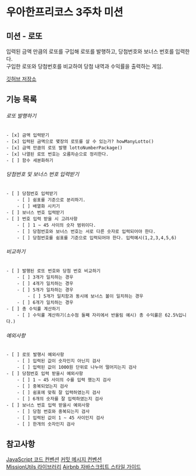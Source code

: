 # 우아한프리코스 3주차 미션

## 미션 - 로또

입력된 금액 만큼의 로또를 구입해 로또를 발행하고, 당첨번호와 보너스 번호를 입력한다.  
구입한 로또와 당첨번호를 비교하여 당첨 내역과 수익률을 출력하는 게임.

[깃허브 저장소](https://github.com/woowacourse-precourse/javascript-lotto)

## 기능 목록
###### 로또 발행하기  
    - [x] 금액 입력받기  
    - [x] 입력된 금액으로 몇장의 로또를 살 수 있는가? howManyLotto()  
    - [x] 금액 만큼의 로또 발행 lottoNumberPackage()  
    - [x] 나열된 로또 번호는 오름차순으로 정리한다. 
    - [ ] 함수 세분화하기  
###### 당첨번호 및 보너스 번호 입력받기  
    - [ ] 당첨번호 입력받기  
        - [ ] 쉼표를 기준으로 분리하기.  
        - [ ] 배열화 시키기  
    - [ ] 보너스 번호 입력받기  
    - [ ] 번호 입력 받을 시 고려사항  
        - [ ] 1 ~ 45 사이의 숫자 범위이다.  
        - [ ] 당첨번호와 보너스 번호는 서로 다른 숫자로 입력되어야 한다.  
        - [ ] 당첨번호를 쉼표를 기준으로 입력되어야 한다. 입력예시(1,2,3,4,5,6)  
###### 비교하기  
    - [ ] 발행된 로또 번호와 당첨 번호 비교하기  
        - [ ] 3개가 일치하는 경우  
        - [ ] 4개가 일치하는 경우  
        - [ ] 5개가 일차하는 경우  
            - [ ] 5개가 일치함과 동시에 보너스 볼이 일치하는 경우  
        - [ ] 6개가 일치하는 경우  
    - [ ] 총 수익률 계산하기  
        - [ ] 수익률 계산하기(소수점 둘째 자리에서 반올림 예시) 총 수익률은 62.5%입니다.)  
###### 예외사항
    - [ ] 로또 발행시 예외사항
        - [ ] 입력된 값이 숫자인지 아닌지 검사
        - [ ] 입력된 값이 1000원 단위로 나누어 떨어지는지 검사 
    - [ ] 당첨번호 입력 받을시 예외사항
        - [ ] 1 ~ 45 사이의 수를 입력 했는지 검사
        - [ ] 중복되었는지 검사
        - [ ] 쉼표에 맞춰 잘 입력하였는지 검사
        - [ ] 6개의 숫자를 잘 입력하였는지 검사
    - [ ] 보너스 번호 입력 받을시 예외사항
        - [ ] 당첨 번호와 중복되는지 검사
        - [ ] 입력된 값이 1 ~ 45 사이인지 검사
        - [ ] 한개의 숫자인지 검사


## 참고사항
[JavaScript 코드 컨벤션](https://github.com/woowacourse/woowacourse-docs/tree/main/styleguide/javascript)
[커밋 메시지 컨벤션](https://gist.github.com/stephenparish/9941e89d80e2bc58a153)  
[MissionUtils 라이브러리](https://github.com/woowacourse-projects/javascript-mission-utils#mission-utils)
[Airbnb 자바스크립트 스타일 가이드](https://github.com/airbnb/javascript)
